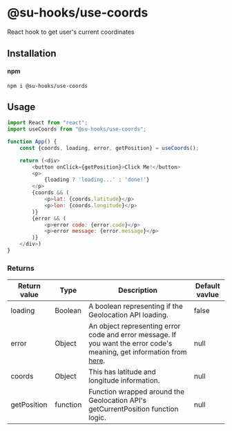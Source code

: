 # @su-hooks/use-coords

React hook to get user's current coordinates

## Installation

#### npm

`npm i @su-hooks/use-coords`

## Usage

```javascript
import React from "react";
import useCoords from "@su-hooks/use-coords";

function App() {
	const {coords, loading, error, getPosition} = useCoords();

	return (<div>
		<button onClick={getPosition}>Click Me!</button>
		<p>
			{loading ? 'loading...' : 'done!'}
		</p>
		{coords && (
			<p>lat: {coords.latitude}</p>
			<p>lon: {coords.longitude}</p>
		)}
		{error && (
			<p>error code: {error.code}</p>
			<p>error message: {error.message}</p>
		)}
	</div>)
}
```

### Returns

| Return value | Type     | Description                                                                                                                                                                                        | Default vavlue |
| ------------ | -------- | -------------------------------------------------------------------------------------------------------------------------------------------------------------------------------------------------- | -------------- |
| loading      | Boolean  | A boolean representing if the Geolocation API loading.                                                                                                                                             | false          |
| error        | Object   | An object representing error code and error message. If you want the error code's meaning, get information from [here](https://developer.mozilla.org/en-US/docs/Web/API/GeolocationPositionError). | null           |
| coords       | Object   | This has latitude and longitude information.                                                                                                                                                       | null           |
| getPosition  | function | Function wrapped around the Geolocation API's getCurrentPosition function logic.                                                                                                                   | null           |
